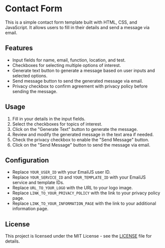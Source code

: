 # Contact Form

This is a simple contact form template built with HTML, CSS, and JavaScript. It allows users to fill in their details and send a message via email.

## Features

- Input fields for name, email, function, location, and test.
- Checkboxes for selecting multiple options of interest.
- Generate text button to generate a message based on user inputs and selected options.
- Send message button to send the generated message via email.
- Privacy checkbox to confirm agreement with privacy policy before sending the message.

## Usage

1. Fill in your details in the input fields.
2. Select the checkboxes for topics of interest.
3. Click on the "Generate Text" button to generate the message.
4. Review and modify the generated message in the text area if needed.
5. Check the privacy checkbox to enable the "Send Message" button.
6. Click on the "Send Message" button to send the message via email.

## Configuration

- Replace `YOUR_USER_ID` with your EmailJS user ID.
- Replace `YOUR_SERVICE_ID` and `YOUR_TEMPLATE_ID` with your EmailJS service and template IDs.
- Replace `URL_TO_YOUR_LOGO` with the URL to your logo image.
- Replace `LINK_TO_YOUR_PRIVACY_POLICY` with the link to your privacy policy page.
- Replace `LINK_TO_YOUR_INFORMATION_PAGE` with the link to your additional information page.

## License

This project is licensed under the MIT License - see the [LICENSE](LICENSE) file for details.
